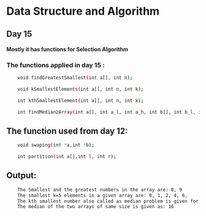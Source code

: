 # Data Structure and Algorithm

## Day 15

#### Mostly it has functions for Selection Algorithm

### The functions applied in day 15 :
```sh
    void findGreatestSmallest(int a[], int n);
    
    void kSmallestElements(int a[], int n, int k);
    
    int kthSmallestElement(int a[], int n, int k);
    
    int findMedian2Array(int a[], int a_l, int a_h, int b[], int b_l, int b_h, );


```
## The function used from day 12:
```sh
    void swaping(int *a,int *b);
    
    int partition(int a[],int l, int r);
```

## Output:
```sh
    The Smallest and the greatest numbers in the array are: 0, 9
    The smallest k=5 elements in a given array are: 0, 1, 2, 4, 6, 
    The kth smallest number also called as median problem is given for array is: 7
    The median of the two arrays of same size is given as: 16
```